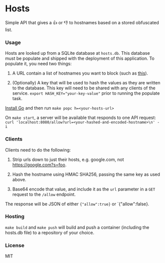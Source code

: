 # Hosts

Simple API that gives a 👍 or 👎 to hostnames based on a stored obfuscated list.

### Usage

Hosts are looked up from a SQLite database at `hosts.db`. This database must be
populate and shipped with the deployment of this application. To populate it,
you need two things:

1) A URL contain a list of hostnames you want to block (such as [this](https://raw.githubusercontent.com/StevenBlack/hosts/master/alternates/fakenews/hosts)).

2) (Optionally) A key that will be used to hash the values as they are written
to the database. This key will need to be shared with any clients of the
service. `export HASH_KEY="your-key-value"` prior to running the populate task.

[Install Go](https://golang.org/doc/install) and then run `make popc
h=<your-hosts-url>`

On `make start`, a server will be available that responds to one API request:
`curl 'localhost:8080/allow?url=<your-hashed-and-encoded-hostname>\n' -i`

### Clients

Clients need to do the following:

1) Strip urls down to just their hosts, e.g. google.com, not
https://google.com?s=foo.

2) Hash the hostname using HMAC SHA256, passing the same key as used above.

3) Base64 encode that value, and include it as the `url` parameter in a `GET`
request to the `/allow` endpoint.

The response will be JSON of either `{"allow":true}` or `{"allow":false}.

### Hosting

`make build` and `make push` will build and push a container (including the
hosts.db file) to a repository of your choice.

### License

MIT
